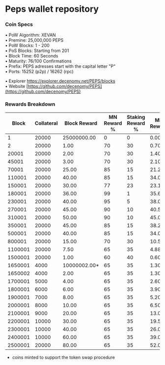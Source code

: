 Peps wallet repository
=====================================

### Coin Specs

• PoW Algorithm: XEVAN  
• Premine: 25,000,000 PEPS  
• PoW Blocks: 1 - 200  
• PoS Blocks: Starting from 201  
• Block Time: 60 Seconds  
• Maturity: 76/100 Confirmations  
• Prefix: PEPS adresses start with the capital letter "P"  
• Ports: 15252 (p2p) / 16262 (rpc)  

• Explorer https://explorer.decenomy.net/PEPS/blocks  
• Website [https://github.com/decenomy/PEPS](https://github.com/decenomy/PEPS)

### Rewards Breakdown

|Block  |Collateral|Block Reward|MN Reward %|Staking Reward %|MN Reward|Staker Reward|roi 500|roi 1000|roi 1500|roi 2000|roi 2500|coin supply|
|-------|----------|------------|-----------|----------------|---------|-------------|-------|--------|--------|--------|--------|-----------|
|1      |20000     |25000000.00 |0          |0               |0.00     |0.00         |0.00   |0.00    |0.00    |0.00    |0.00    |25M        |
|2      |20000     |1.00        |70         |30              |0.70     |0.30         |3.68   |1.84    |1.23    |0.92    |0.74    |25M        |
|20001  |20000     |2.00        |70         |30              |1.40     |0.60         |7.36   |3.68    |2.45    |1.84    |1.47    |25M        |
|45001  |20000     |3.00        |70         |30              |2.10     |0.90         |11.04  |5.52    |3.68    |2.76    |2.21    |25M        |
|70001  |20000     |25.00       |85         |15              |21.25    |3.75         |111.69 |55.84   |37.23   |27.92   |22.34   |25M        |
|110001 |20000     |40.00       |85         |15              |34.00    |6.00         |178.70 |89.35   |59.57   |44.68   |35.74   |26M        |
|150001 |20000     |30.00       |77         |23              |23.10    |6.90         |121.41 |60.71   |40.47   |30.35   |24.28   |28M        |
|180001 |20000     |36.00       |99         |1               |35.64    |0.36         |187.32 |93.66   |62.44   |46.83   |37.46   |29M        |
|230001 |20000     |40.00       |95         |5               |38.00    |2.00         |199.73 |99.86   |66.58   |49.93   |39.95   |30M        |
|270001 |20000     |45.00       |90         |10              |40.50    |4.50         |212.87 |106.43  |70.96   |53.22   |42.57   |32M        |
|310001 |20000     |50.00       |90         |10              |45.00    |5.00         |236.52 |118.26  |78.84   |59.13   |47.30   |34M        |
|350001 |20000     |45.00       |85         |15              |38.25    |6.75         |201.04 |100.52  |67.01   |50.26   |40.21   |36M        |
|500001 |20000     |40.00       |85         |15              |34.00    |6.00         |178.70 |89.35   |59.57   |44.68   |35.74   |43M        |
|800001 |20000     |15.00       |70         |30              |10.50    |4.50         |55.19  |27.59   |18.40   |13.80   |11.04   |55M        |
|1100001|20000     |7.50        |65         |35              |4.88     |2.63         |25.62  |12.81   |8.54    |6.41    |5.12    |59M        |
|1500001|20000     |1.00        |60         |40              |0.60     |0.40         |3.15   |1.58    |1.05    |0.79    |0.63    |62M        |
|1650001|4000      |10000002.00*|65         |35              |1.30     |0.70         |34.16  |17.08   |11.39   |8.54    |6.83    |72M        |
|1650002|4000      |2.00        |65         |35              |1.30     |0.70         |34.16  |17.08   |11.39   |8.54    |6.83    |72M        |
|1700001|5000      |4.00        |65         |35              |2.60     |1.40         |54.66  |27.33   |18.22   |13.67   |10.93   |72M        |
|1800001|6000      |6.00        |65         |35              |3.90     |2.10         |68.33  |34.16   |22.78   |17.08   |13.67   |73M        |
|1900001|7000      |8.00        |65         |35              |5.20     |2.80         |78.09  |39.04   |26.03   |19.52   |15.62   |73M        |
|2000001|8000      |10.00       |65         |35              |6.50     |3.50         |85.41  |42.70   |28.47   |21.35   |17.08   |74M        |
|2100001|9000      |20.00       |65         |35              |13.00    |7.00         |151.84 |75.92   |50.61   |37.96   |30.37   |75M        |
|2200001|10000     |30.00       |65         |35              |19.50    |10.50        |204.98 |102.49  |68.33   |51.25   |41.00   |77M        |
|2300001|10000     |40.00       |65         |35              |26.00    |14.00        |273.31 |136.66  |91.10   |68.33   |54.66   |80M        |
|2400001|10000     |60.00       |65         |35              |39.00    |21.00        |409.97 |204.98  |136.66  |102.49  |81.99   |84M        |
|2500001|20000     |80.00       |65         |35              |52.00    |28.00        |273.31 |136.66  |91.10   |68.33   |54.66   |90M        |

* coins minted to support the token swap procedure
